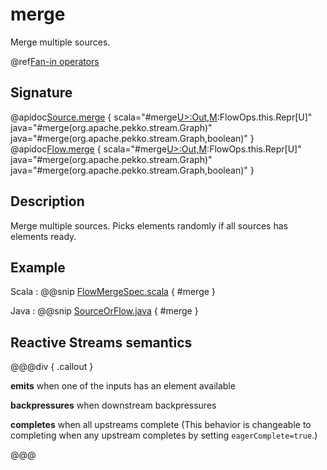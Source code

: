 # merge

Merge multiple sources.

@ref[Fan-in operators](../index.md#fan-in-operators)

## Signature

@apidoc[Source.merge](Source) { scala="#merge[U&gt;:Out,M](that:org.apache.pekko.stream.Graph[org.apache.pekko.stream.SourceShape[U],M],eagerComplete:Boolean):FlowOps.this.Repr[U]" java="#merge(org.apache.pekko.stream.Graph)" java="#merge(org.apache.pekko.stream.Graph,boolean)" }
@apidoc[Flow.merge](Flow) { scala="#merge[U&gt;:Out,M](that:org.apache.pekko.stream.Graph[org.apache.pekko.stream.SourceShape[U],M],eagerComplete:Boolean):FlowOps.this.Repr[U]" java="#merge(org.apache.pekko.stream.Graph)" java="#merge(org.apache.pekko.stream.Graph,boolean)" }


## Description

Merge multiple sources. Picks elements randomly if all sources has elements ready.

## Example
Scala
:   @@snip [FlowMergeSpec.scala](/akka-stream-tests/src/test/scala/org/apache/pekko/stream/scaladsl/FlowMergeSpec.scala) { #merge }

Java
:   @@snip [SourceOrFlow.java](/docs/src/test/java/jdocs/stream/operators/SourceOrFlow.java) { #merge }

## Reactive Streams semantics

@@@div { .callout }

**emits** when one of the inputs has an element available

**backpressures** when downstream backpressures

**completes** when all upstreams complete (This behavior is changeable to completing when any upstream completes by setting `eagerComplete=true`.)

@@@
